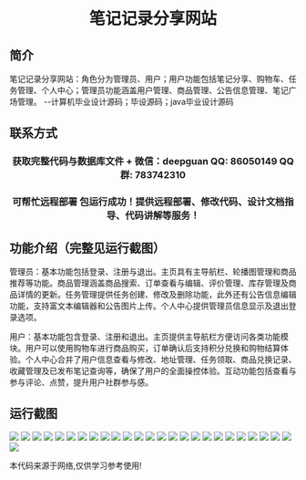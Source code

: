 <p><h1 align="center">笔记记录分享网站</h1></p>

## 简介
笔记记录分享网站：角色分为管理员、用户；用户功能包括笔记分享、购物车、任务管理、个人中心；管理员功能涵盖用户管理、商品管理、公告信息管理、笔记广场管理。    --计算机毕业设计源码；毕设源码；java毕业设计源码


## 联系方式
<p><h3 align="center">获取完整代码与数据库文件 + 微信：deepguan QQ: 86050149 QQ群: 783742310</h3></p>
<p><h3 align="center">可帮忙远程部署 包运行成功！提供远程部署、修改代码、设计文档指导、代码讲解等服务！</h3></p>

## 功能介绍（完整见运行截图）
管理员：基本功能包括登录、注册与退出。主页具有主导航栏、轮播图管理和商品推荐等功能。商品管理涵盖商品搜索、订单查看与编辑、评价管理、库存管理及商品详情的更新。任务管理提供任务创建、修改及删除功能，此外还有公告信息编辑功能，支持富文本编辑器和公告图片上传。个人中心提供管理员信息显示及退出登录选项。

用户：基本功能包含登录、注册和退出。主页提供主导航栏方便访问各类功能模块。用户可以使用购物车进行商品购买，订单确认后支持积分兑换和购物结算体验。个人中心合并了用户信息查看与修改、地址管理、任务领取、商品兑换记录、收藏管理及已发布笔记查询等，确保了用户的全面操控体验。互动功能包括查看与参与评论、点赞，提升用户社群参与感。


## 运行截图
![](img/001.jpg)
![](img/002.jpg)
![](img/003.jpg)
![](img/004.jpg)
![](img/005.jpg)
![](img/006.jpg)
![](img/007.jpg)
![](img/008.jpg)
![](img/009.jpg)
![](img/010.jpg)
![](img/011.jpg)
![](img/012.jpg)
![](img/013.jpg)
![](img/014.jpg)
![](img/015.jpg)
![](img/016.jpg)
![](img/017.jpg)
![](img/018.jpg)
![](img/019.jpg)
![](img/020.jpg)
![](img/021.jpg)
![](img/022.jpg)
![](img/023.jpg)
![](img/024.jpg)
![](img/025.jpg)
![](img/026.jpg)

<p>本代码来源于网络,仅供学习参考使用!</p>

